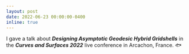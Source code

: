 ```yaml
---
layout: post
date: 2022-06-23 00:00:00-0400
inline: true
---
```


I gave a talk about ***Designing Asymptotic Geodesic Hybrid Gridshells*** in the ***Curves and Surfaces 2022*** live conference in Arcachon, France. :fish: